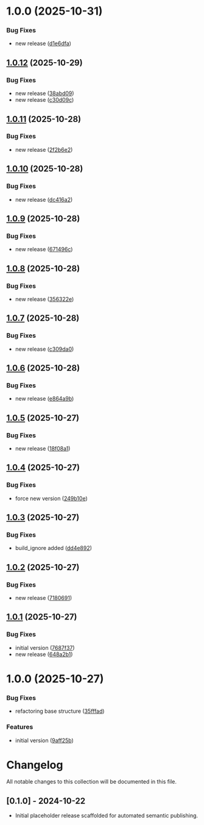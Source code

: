 # 1.0.0 (2025-10-31)


### Bug Fixes

* new release ([d1e6dfa](https://gitlab.com/lit4/modulix/platform/software-development-ecosystem/automation-tools/ansible/collections/foundation_services/commit/d1e6dfac8221cd302b4711b62b4f29b20959ee8f))

## [1.0.12](https://gitlab.com/lit4/modulix/platform/software-development-ecosystem/automation-tools/ansible/collections/foundation_services/compare/v1.0.11...v1.0.12) (2025-10-29)


### Bug Fixes

* new release ([38abd09](https://gitlab.com/lit4/modulix/platform/software-development-ecosystem/automation-tools/ansible/collections/foundation_services/commit/38abd09fca8039e39a6acfa8842f9f9d3d6d1217))
* new release ([c30d09c](https://gitlab.com/lit4/modulix/platform/software-development-ecosystem/automation-tools/ansible/collections/foundation_services/commit/c30d09ce2f5e67cf7d6c26f5e13bf3372c7828b5))

## [1.0.11](https://gitlab.com/lit4/modulix/platform/software-development-ecosystem/automation-tools/ansible/collections/foundation_services/compare/v1.0.10...v1.0.11) (2025-10-28)


### Bug Fixes

* new release ([2f2b6e2](https://gitlab.com/lit4/modulix/platform/software-development-ecosystem/automation-tools/ansible/collections/foundation_services/commit/2f2b6e27d69690b35813982523d87856bf6e095d))

## [1.0.10](https://gitlab.com/lit4/modulix/platform/software-development-ecosystem/automation-tools/ansible/collections/foundation_services/compare/v1.0.9...v1.0.10) (2025-10-28)


### Bug Fixes

* new release ([dc416a2](https://gitlab.com/lit4/modulix/platform/software-development-ecosystem/automation-tools/ansible/collections/foundation_services/commit/dc416a27a0fc50d7c8cda0cf909e17b2de2de6f4))

## [1.0.9](https://gitlab.com/lit4/modulix/platform/software-development-ecosystem/automation-tools/ansible/collections/foundation_services/compare/v1.0.8...v1.0.9) (2025-10-28)


### Bug Fixes

* new release ([671496c](https://gitlab.com/lit4/modulix/platform/software-development-ecosystem/automation-tools/ansible/collections/foundation_services/commit/671496cc92845de90008de9736dac2f5d15a61ae))

## [1.0.8](https://gitlab.com/lit4/modulix/platform/software-development-ecosystem/automation-tools/ansible/collections/foundation_services/compare/v1.0.7...v1.0.8) (2025-10-28)


### Bug Fixes

* new release ([356322e](https://gitlab.com/lit4/modulix/platform/software-development-ecosystem/automation-tools/ansible/collections/foundation_services/commit/356322e57c30d5d60aaf11422b949cd986ee5e2a))

## [1.0.7](https://gitlab.com/lit4/modulix/platform/software-development-ecosystem/automation-tools/ansible/collections/foundation_services/compare/v1.0.6...v1.0.7) (2025-10-28)


### Bug Fixes

* new release ([c309da0](https://gitlab.com/lit4/modulix/platform/software-development-ecosystem/automation-tools/ansible/collections/foundation_services/commit/c309da0cc869d1c74f36964edda18b9be0bcde18))

## [1.0.6](https://gitlab.com/lit4/modulix/platform/software-development-ecosystem/automation-tools/ansible/collections/foundation_services/compare/v1.0.5...v1.0.6) (2025-10-28)


### Bug Fixes

* new release ([e864a9b](https://gitlab.com/lit4/modulix/platform/software-development-ecosystem/automation-tools/ansible/collections/foundation_services/commit/e864a9bdf32c050a359fc190e17b88b01494f780))

## [1.0.5](https://gitlab.com/lit4/modulix/platform/software-development-ecosystem/automation-tools/ansible/collections/foundation_services/compare/v1.0.4...v1.0.5) (2025-10-27)


### Bug Fixes

* new release ([18f08a1](https://gitlab.com/lit4/modulix/platform/software-development-ecosystem/automation-tools/ansible/collections/foundation_services/commit/18f08a11daecf75036a9183d47ef8eead1d6f1b6))

## [1.0.4](https://gitlab.com/lit4/modulix/platform/software-development-ecosystem/automation-tools/ansible/collections/foundation_services/compare/v1.0.3...v1.0.4) (2025-10-27)


### Bug Fixes

* force new version ([249b10e](https://gitlab.com/lit4/modulix/platform/software-development-ecosystem/automation-tools/ansible/collections/foundation_services/commit/249b10e3d702901b6037cd86368533b93f269f0a))

## [1.0.3](https://gitlab.com/lit4/modulix/platform/software-development-ecosystem/automation-tools/ansible/collections/foundation_services/compare/v1.0.2...v1.0.3) (2025-10-27)


### Bug Fixes

* build_ignore added ([dd4e892](https://gitlab.com/lit4/modulix/platform/software-development-ecosystem/automation-tools/ansible/collections/foundation_services/commit/dd4e892fa30c02b49cf3c39af89fa4cdc59b229c))

## [1.0.2](https://gitlab.com/lit4/modulix/platform/software-development-ecosystem/automation-tools/ansible/collections/foundation_services/compare/v1.0.1...v1.0.2) (2025-10-27)


### Bug Fixes

* new release ([7180691](https://gitlab.com/lit4/modulix/platform/software-development-ecosystem/automation-tools/ansible/collections/foundation_services/commit/7180691046cd9f7d7523ba748dd21bbf279ba183))

## [1.0.1](https://gitlab.com/lit4/modulix/platform/software-development-ecosystem/automation-tools/ansible/collections/foundation_services/compare/v1.0.0...v1.0.1) (2025-10-27)


### Bug Fixes

* initial version ([7687f37](https://gitlab.com/lit4/modulix/platform/software-development-ecosystem/automation-tools/ansible/collections/foundation_services/commit/7687f37fc86abc0f1cfcc23a8c296b5c0034a9c3))
* new release ([648a2b1](https://gitlab.com/lit4/modulix/platform/software-development-ecosystem/automation-tools/ansible/collections/foundation_services/commit/648a2b1adc1c25cd076382dea419a7494bc7f7bf))

# 1.0.0 (2025-10-27)


### Bug Fixes

* refactoring base structure ([35fffad](https://gitlab.com/lit4/modulix/platform/software-development-ecosystem/automation-tools/ansible/collections/foundation_services/commit/35fffad00db4b5c9189171d64ea130842ee3f92b))


### Features

* initial version ([9aff25b](https://gitlab.com/lit4/modulix/platform/software-development-ecosystem/automation-tools/ansible/collections/foundation_services/commit/9aff25baf90b5a3d7d0d4e89d897ca6d4efa5668))

# Changelog

All notable changes to this collection will be documented in this file.

## [0.1.0] - 2024-10-22

- Initial placeholder release scaffolded for automated semantic publishing.
